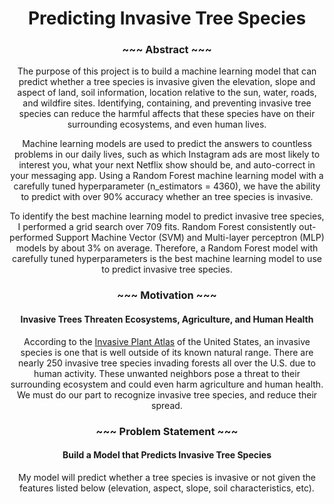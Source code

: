 <center><h1> Predicting Invasive Tree Species </h1>

<center><h3> ~~~ Abstract ~~~ </h3></center>
  
  The purpose of this project is to build a machine learning model that can predict whether a tree species is invasive given the elevation, slope and aspect of land, soil information, location relative to the sun, water, roads, and wildfire sites. Identifying, containing, and preventing invasive tree species can reduce the harmful affects that these species have on their surrounding ecosystems, and even human lives. 

  Machine learning models are used to predict the answers to countless problems in our daily lives, such as which Instagram ads are most likely to interest you, what your next Netflix show should be, and auto-correct in your messaging app. Using a Random Forest machine learning model with a carefully tuned hyperparameter (n_estimators = 4360), we have the ability to predict with over 90% accuracy whether an tree species is invasive.

  To identify the best machine learning model to predict invasive tree species, I performed a grid search over 709 fits. Random Forest consistently out-performed Support Machine Vector (SVM) and Multi-layer perceptron (MLP) models by about 3% on average. Therefore, a Random Forest model with carefully tuned hyperparameters is the best machine learning model to use to predict invasive tree species.


<center><h3> ~~~ Motivation ~~~ </h3>
<h4> Invasive Trees Threaten Ecosystems, Agriculture, and Human Health</center>

  According to the [Invasive Plant Atlas](https://www.invasiveplantatlas.org/trees.html) of the United States, an invasive species is one that is well outside of its known natural range. There are nearly 250 invasive tree species invading forests all over the U.S. due to human activity. These unwanted neighbors pose a threat to their surrounding ecosystem and could even harm agriculture and human health. We must do our part to recognize invasive tree species, and reduce their spread.
  
  
<center><h3> ~~~ Problem Statement ~~~ </h3>
    <h4> Build a Model that Predicts Invasive Tree Species </h4></center>

  My model will predict whether a tree species is invasive or not given the features listed below (elevation, aspect, slope, soil characteristics, etc).
